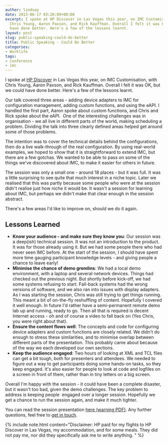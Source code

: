 ```yaml
---
author: lindsay
date: 2013-06-17 03:26:09+00:00
excerpt: I spoke at HP Discover in Las Vegas this year, on IMC Customisation, with
  Chris Young, Aaron Paxson, and Rick Kauffman. Overall I felt it was OK, but we could
  have done better. Here's a few of the lessons learnt.
layout: post
slug: public-speaking-could-do-better
title: Public Speaking - Could Do Better
categories:
- Worklife
tags:
- conference
- imc
---
```


I spoke at [HP Discover](https://www.hpe.com/events/discover/) in Las Vegas this year, on IMC Customisation, with Chris Young, Aaron Paxson, and Rick Kauffman. Overall I felt it was OK, but we could have done better. Here's a few of the lessons learnt.

Our talk covered three areas - adding device adapters to IMC for configuration management, adding custom functions, and using the eAPI. I handled the first part, Aaron spoke about custom functions, and Chris and Rick spoke about the eAPI.  One of the interesting challenges was in organisation - we all live in different parts of the world, making scheduling a problem. Dividing the talk into three clearly defined areas helped get around some of those problems.

The intention was to cover the technical details behind the configurations, then do a live walk-through of the real configuration. By using real-world examples, we hoped to show that it is straightforward to extend IMC, but there are a few gotchas. We wanted to be able to pass on some of the things we've discovered about IMC, to make it easier for others in future.

The session was only a small one - around 18 places - but it was full. It was a little surprising to see quite that much interest in a niche topic. Later we realised that this was partly because some people who were at the session didn't realise just how niche it would be. It wasn't a session for learning about IMC, but perhaps we didn't make that clear enough in the session abstract.

There's a few areas I'd like to improve on, should we do it again.

## Lessons Learned

* **Know your audience - and make sure they know you**: Our session was a deep(ish) technical session. It was not an introduction to the product. It was for those already using it. But we had some people there who had never seen IMC before. At the start of the session, I should have spent more time gauging participant knowledge levels - and giving people a chance to leave early!
* **Minimise the chance of demo gremlins**: We had a local demo environment, with a laptop and several network devices. Things had checked out the previous night. But shortly before kick-off, we had some systems refusing to start. Fall-back systems had the wrong versions of software, and we also ran into issues with display adapters. As I was starting the session, Chris was still trying to get things running. This meant a bit of on-the-fly reshuffling of content. Hopefully I covered it well enough. In future I'd rather have a semi-permanent remote demo lab up and running, ready to go. Then all that is required is decent Internet access - oh and of course a video to fall back on (Yes Chris, you were right about that).
* **Ensure the content flows well**: The concepts and code for configuring device adapters and custom functions are closely related. We didn't do enough to stress these similarities, and to minimise overlap between different parts of the presentation. This probably came about because of the way we each developed our own sections.
* **Keep the audience engaged**: Two hours of looking at XML and TCL files can get a bit tough, both for presenters and attendees. We needed to figure out a way to get participants doing some hands-on tasks, so they keep engaged. It's also easier for people to look at code and logfiles on a screen in front of them, rather than in tiny letters on a big screen.

Overall I'm happy with the session - it could have been a complete disaster, but it wasn't too bad, given the demo challenges. The key problem to address is keeping people  engaged over a longer session. Hopefully we get a chance to run the session again, and make it much tighter.

You can read the session presentation [here (warning PDF)](/assets/2013/06/HOL2809.pdf). Any further questions, feel free to [get in touch](/contact/).

{% include note.html content="Disclaimer: HP paid for my flights to HP Discover in Las Vegas, my accommodation, and for some meals. They did not pay me, nor did they specifically ask me to write anything. " %}
